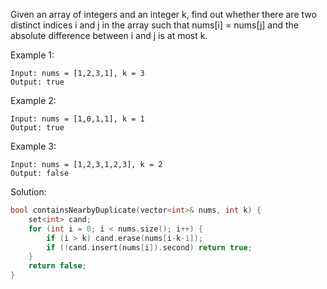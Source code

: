 Given an array of integers and an integer k, find out whether there are two distinct indices i and j in the array such that nums[i] = nums[j] and the absolute difference between i and j is at most k.

Example 1:
```
Input: nums = [1,2,3,1], k = 3
Output: true
```

Example 2:
```
Input: nums = [1,0,1,1], k = 1
Output: true
```

Example 3:
```
Input: nums = [1,2,3,1,2,3], k = 2
Output: false
```

Solution:
```c++
bool containsNearbyDuplicate(vector<int>& nums, int k) {
    set<int> cand;
    for (int i = 0; i < nums.size(); i++) {
        if (i > k) cand.erase(nums[i-k-1]);
        if (!cand.insert(nums[i]).second) return true;
    }
    return false;
}
```

